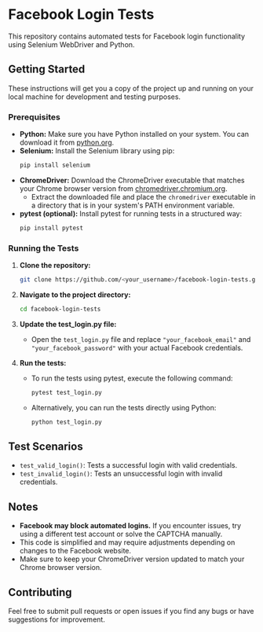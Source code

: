 # Facebook Login Tests

This repository contains automated tests for Facebook login functionality using Selenium WebDriver and Python.


## Getting Started

These instructions will get you a copy of the project up and running on your local machine for development and testing purposes.

### Prerequisites

* **Python:** Make sure you have Python installed on your system. You can download it from [python.org](https://www.python.org/downloads/).
* **Selenium:** Install the Selenium library using pip:
    ```bash
    pip install selenium
    ```
* **ChromeDriver:** Download the ChromeDriver executable that matches your Chrome browser version from [chromedriver.chromium.org](https://chromedriver.chromium.org/downloads). 
    * Extract the downloaded file and place the `chromedriver` executable in a directory that is in your system's PATH environment variable.
* **pytest (optional):** Install pytest for running tests in a structured way:
    ```bash
    pip install pytest
    ```

### Running the Tests

1. **Clone the repository:**
    ```bash
    git clone https://github.com/<your_username>/facebook-login-tests.git
    ```

2. **Navigate to the project directory:**
    ```bash
    cd facebook-login-tests
    ```

3. **Update the test_login.py file:**
    * Open the `test_login.py` file and replace `"your_facebook_email"` and `"your_facebook_password"` with your actual Facebook credentials.

4. **Run the tests:**
    * To run the tests using pytest, execute the following command:
        ```bash
        pytest test_login.py
        ```
    * Alternatively, you can run the tests directly using Python:
        ```bash
        python test_login.py
        ```

## Test Scenarios

* `test_valid_login()`: Tests a successful login with valid credentials.
* `test_invalid_login()`: Tests an unsuccessful login with invalid credentials.


## Notes

* **Facebook may block automated logins.** If you encounter issues, try using a different test account or solve the CAPTCHA manually.
* This code is simplified and may require adjustments depending on changes to the Facebook website.
* Make sure to keep your ChromeDriver version updated to match your Chrome browser version.

## Contributing

Feel free to submit pull requests or open issues if you find any bugs or have suggestions for improvement.
